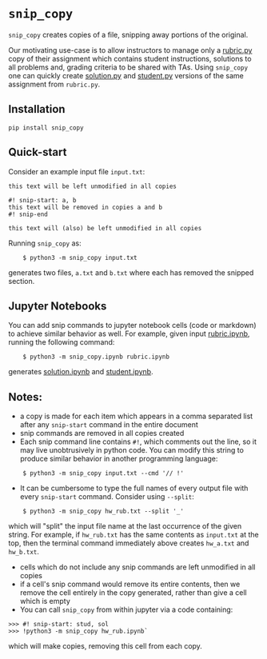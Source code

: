 # `snip_copy`

`snip_copy` creates copies of a file, snipping away portions of the original.

Our motivating use-case is to allow instructors to manage only a [rubric.py](test/ex_hw/rubric.py) copy of their assignment which contains student instructions, solutions to all problems and, grading criteria to be shared with TAs. Using `snip_copy` one can quickly create [solution.py](test/ex_hw/solution.py) and [student.py](test/ex_hw/student.py) versions of the same assignment from `rubric.py`.

## Installation

    pip install snip_copy

## Quick-start

Consider an example input file `input.txt`:

    this text will be left unmodified in all copies

    #! snip-start: a, b
    this text will be removed in copies a and b
    #! snip-end

    this text will (also) be left unmodified in all copies

Running `snip_copy` as:

```
    $ python3 -m snip_copy input.txt
```

generates two files, `a.txt` and `b.txt` where each has removed the snipped section.

## Jupyter Notebooks

You can add snip commands to jupyter notebook cells (code or markdown) to achieve similar behavior as well. For example, given input [rubric.ipynb](test/ex_hw/rubric.ipynb), running the following command:

```
    $ python3 -m snip_copy.ipynb rubric.ipynb
```

generates [solution.ipynb](test/ex_hw/solution.ipynb) and [student.ipynb](test/ex_hw/student.ipynb).

## Notes:

- a copy is made for each item which appears in a comma separated list after any `snip-start` command in the entire document
- snip commands are removed in all copies created
- Each snip command line contains `#!`, which comments out the line, so it may live unobtrusively in python code. You can modify this string to produce similar behavior in another programming language:

```
    $ python3 -m snip_copy input.txt --cmd '// !'
```

- It can be cumbersome to type the full names of every output file with every `snip-start` command. Consider using `--split`:

```
    $ python3 -m snip_copy hw_rub.txt --split '_'
```

  which will "split" the input file name at the last occurrence of the given string. For example, if `hw_rub.txt` has the same contents as `input.txt` at the top, then the terminal command immediately above creates `hw_a.txt` and `hw_b.txt`.

- cells which do not include any snip commands are left unmodified in all copies
- if a cell's snip command would remove its entire contents, then we remove the cell entirely in the copy generated, rather than give a cell which is empty
- You can call `snip_copy` from within jupyter via a code containing: 
```
>>> #! snip-start: stud, sol
>>> !python3 -m snip_copy hw_rub.ipynb`
```
  which will make copies, removing this cell from each copy.